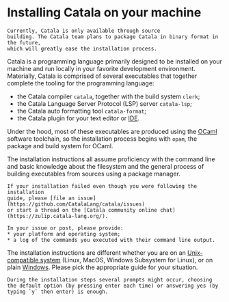 # Installing Catala on your machine

<div id="tock" data-block_title="Summary"></div>
<div id="tocw"></div>

~~~admonish warning title="Disclaimer"
Currently, Catala is only available through source
building. The Catala team plans to package Catala in binary format in the future,
which will greatly ease the installation process.
~~~

Catala is a programming language primarily designed to be installed on your
machine and run locally in your favorite development environment. Materially,
Catala is comprised of several executables that together complete the
tooling for the programming language:
* the Catala compiler `catala`, together with the build system `clerk`;
* the Catala Language Server Protocol (LSP) server `catala-lsp`;
* the Catala auto formatting tool `catala-format`;
* the Catala plugin for your text editor or [IDE](https://en.wikipedia.org/wiki/Integrated_development_environment).

Under the hood, most of these executables are produced using the
[OCaml](https://www.ocaml.org) software toolchain, so the installation process
begins with `opam`, the package and build system for OCaml.

The installation instructions all assume proficiency with the command line
and basic knowledge about the filesystem and the general process of building
executables from sources using a package manager.

~~~admonish bug title="The installation failed, what can I do?"
If your installation failed even though you were following the installation
guide, please [file an issue](https://github.com/CatalaLang/catala/issues)
or start a thread on the [Catala community online chat](https://zulip.catala-lang.org/).

In your issue or post, please provide:
* your platform and operating system;
* a log of the commands you executed with their command line output.
~~~

The installation instructions are different whether you are on an
[Unix-compatible system](./1-1-1-linux-mac-wsl.md) (Linux, MacOS, Windows
Subsystem for Linux), or on plain [Windows](./1-1-2-windows.md). Please pick the
appropriate guide for your situation.

~~~admonish info title="Important information"
During the installation steps several prompts might occur, choosing
the default option (by pressing enter each time) or answering yes (by
typing `y` then enter) is enough.
~~~


